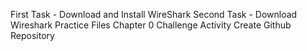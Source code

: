 First Task - Download and Install WireShark 
 Second Task - Download Wireshark Practice Files 
 Chapter 0 Challenge Activity 
 Create Github Repository
